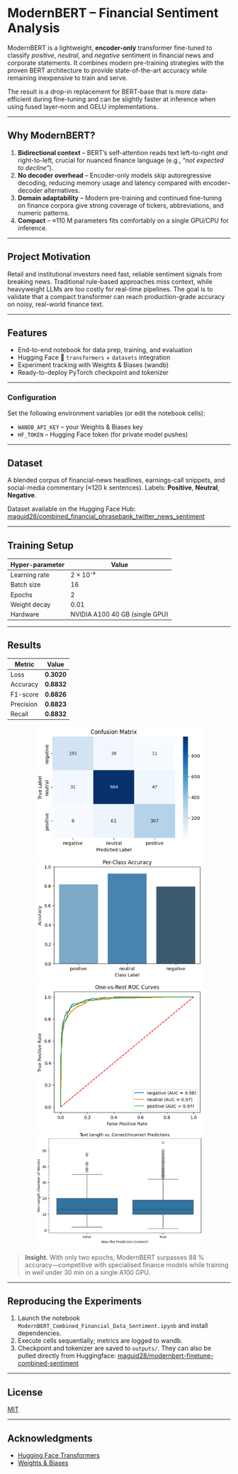 # ModernBERT – Financial Sentiment Analysis

ModernBERT is a lightweight, **encoder-only** transformer fine-tuned to classify *positive*, *neutral*, and *negative* sentiment in financial news and corporate statements.  It combines modern pre-training strategies with the proven BERT architecture to provide state-of-the-art accuracy while remaining inexpensive to train and serve.

The result is a drop-in replacement for BERT-base that is more data-efficient during fine-tuning and can be slightly faster at inference when using fused layer-norm and GELU implementations.

---

## Why ModernBERT?
1. **Bidirectional context** – BERT’s self-attention reads text left-to-right *and* right-to-left, crucial for nuanced finance language (e.g., “*not expected to decline*”).
2. **No decoder overhead** – Encoder-only models skip autoregressive decoding, reducing memory usage and latency compared with encoder–decoder alternatives.
3. **Domain adaptability** – Modern pre-training and continued fine-tuning on finance corpora give strong coverage of tickers, abbreviations, and numeric patterns.
4. **Compact** – ≈110 M parameters fits comfortably on a single GPU/CPU for inference.

---

## Project Motivation
Retail and institutional investors need fast, reliable sentiment signals from breaking news.  Traditional rule-based approaches miss context, while heavyweight LLMs are too costly for real-time pipelines.  The goal is to validate that a compact transformer can reach production-grade accuracy on noisy, real-world finance text.

---

## Features
- End-to-end notebook for data prep, training, and evaluation
- Hugging Face 🤗 `transformers` + `datasets` integration
- Experiment tracking with Weights & Biases (wandb)
- Ready-to-deploy PyTorch checkpoint and tokenizer

---

### Configuration
Set the following environment variables (or edit the notebook cells):
- `WANDB_API_KEY` – your Weights & Biases key
- `HF_TOKEN` – Hugging Face token (for private model pushes)

---

## Dataset
A blended corpus of financial-news headlines, earnings-call snippets, and social-media commentary (≈120 k sentences).  Labels: **Positive**, **Neutral**, **Negative**.

Dataset available on the Hugging Face Hub: [maguid28/combined_financial_phrasebank_twitter_news_sentiment](https://huggingface.co/datasets/maguid28/combined_financial_phrasebank_twitter_news_sentiment)

---

## Training Setup
| Hyper-parameter | Value |
|-----------------|-------|
| Learning rate   | 2 × 10⁻⁵ |
| Batch size      | 16 |
| Epochs          | 2 |
| Weight decay    | 0.01 |
| Hardware        | NVIDIA A100 40 GB (single GPU) |

---

## Results
| Metric      | Value |
|-------------|-------|
| Loss        | **0.3020** |
| Accuracy    | **0.8832** |
| F1-score    | **0.8826** |
| Precision   | **0.8823** |
| Recall      | **0.8832** |

<p align="center">
  <img src="img/confusion_matrix.png" alt="Confusion Matrix" width="380"/>
  <img src="img/per_class_accuracy.png" alt="Per-Class Accuracy" width="380"/>
  <img src="img/one_vs_rest_ROC_curves.png" alt="ROC Curves" width="380"/>
  <img src="img/text_length_vs_correct_incorrect_predictions.png" alt="Length vs Error" width="380"/>
</p>

> **Insight.** With only two epochs, ModernBERT surpasses 88 % accuracy—competitive with specialised finance models while training in well under 30 min on a single A100 GPU.

---

## Reproducing the Experiments
1. Launch the notebook `ModernBERT_Combined_Financial_Data_Sentiment.ipynb` and install dependencies.
3. Execute cells sequentially; metrics are logged to wandb.
4. Checkpoint and tokenizer are saved to `outputs/`. They can also be pulled directly from Huggingface: [maguid28/modernbert-finetune-combined-sentiment](https://huggingface.co/maguid28/modernbert-finetune-combined-sentiment)

---

## License
[MIT](LICENSE)

---

## Acknowledgments
- [Hugging Face Transformers](https://github.com/huggingface/transformers)
- [Weights & Biases](https://wandb.ai)

